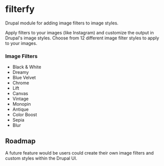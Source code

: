 filterfy
========

Drupal module for adding image filters to image styles.

Apply filters to your images (like Instagram) and customize the output in Drupal's image styles. Choose from 12 different image filter styles to apply to your images.

### Image Filters
- Black & White
- Dreamy
- Blue Velvet
- Chrome
- Lift
- Canvas
- Vintage
- Monopin
- Antique
- Color Boost
- Sepia
- Blur

## Roadmap

A future feature would be users could create their own image filters and custom styles within the Drupal UI.
